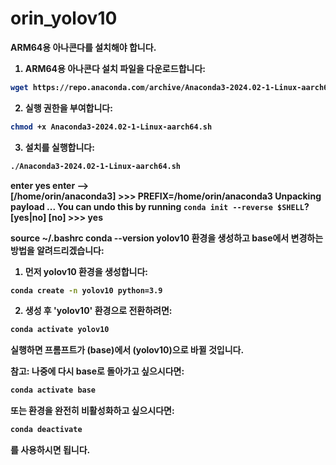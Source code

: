 # orin_yolov10
<b>  ARM64용 아나콘다를 설치해야 합니다.

1. ARM64용 아나콘다 설치 파일을 다운로드합니다:
```bash
wget https://repo.anaconda.com/archive/Anaconda3-2024.02-1-Linux-aarch64.sh
```

2. 실행 권한을 부여합니다:
```bash
chmod +x Anaconda3-2024.02-1-Linux-aarch64.sh
```

3. 설치를 실행합니다:
```bash
./Anaconda3-2024.02-1-Linux-aarch64.sh
```

enter
yes
enter
-->  
[/home/orin/anaconda3] >>> 
PREFIX=/home/orin/anaconda3
Unpacking payload ...
You can undo this by running `conda init --reverse $SHELL`? [yes|no]
[no] >>> yes


source ~/.bashrc
conda --version
yolov10 환경을 생성하고 base에서 변경하는 방법을 알려드리겠습니다:

1. 먼저 yolov10 환경을 생성합니다:
```bash
conda create -n yolov10 python=3.9
```

2. 생성 후 'yolov10' 환경으로 전환하려면:
```bash
conda activate yolov10
```

실행하면 프롬프트가 (base)에서 (yolov10)으로 바뀔 것입니다.

참고: 나중에 다시 base로 돌아가고 싶으시다면:
```bash
conda activate base
```

또는 환경을 완전히 비활성화하고 싶으시다면:
```bash
conda deactivate
```

를 사용하시면 됩니다.


